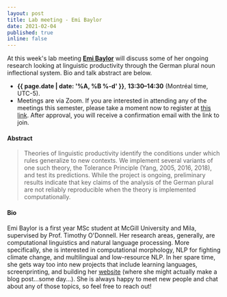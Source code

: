 ```yaml
---
layout: post
title: Lab meeting - Emi Baylor
date: 2021-02-04
published: true
inline: false 
---
```


At this week's lab meeting [**Emi Baylor**](/people/baylor.emi) will discuss some of her ongoing research looking at linguistic productivity through the German plural noun inflectional system. Bio and talk abstract are below.

- **{{ page.date | date: '%A, %B %-d' }}**, **13:30–14:30** (Montréal time, UTC-5).
- Meetings are via Zoom. If you are interested in attending any of the meetings
  this semester, please take a moment now to register at [this
  link](https://umontreal.zoom.us/meeting/register/tJItdu6rrj4vH9JbKXKlNpMbPPm8IUJdWP7Q).
  After approval, you will receive a confirmation email with the link to join.

#### Abstract

<blockquote>Theories of linguistic productivity identify the conditions under which rules generalize to new contexts. We implement  several  variants  of one such theory, the Tolerance Principle (Yang,  2005,  2016,  2018),  and  test  its  predictions. While the project is ongoing, preliminary results indicate that key claims of the analysis of the German plural are not reliably reproducible when the theory is implemented computationally.
</blockquote>

#### Bio

Emi Baylor is a first year MSc student at McGill University and Mila, supervised by Prof. Timothy O'Donnell. Her research areas, generally, are computational linguistics and natural language processing. More specifically, she is interested in computational morphology, NLP for fighting climate change, and multilingual and low-resource NLP. In her spare time, she gets way too into new projects that include learning languages, screenprinting, and building her [website](https://emibaylor.github.io/) (where she might actually make a blog post...some day...). She is always happy to meet new people and chat about any of those topics, so feel free to reach out!
